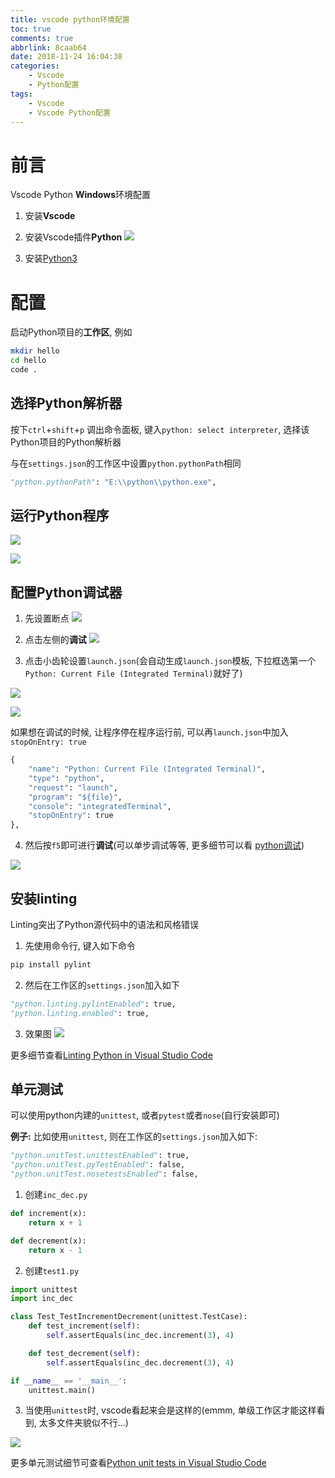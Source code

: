 ```yaml
---
title: vscode python环境配置
toc: true
comments: true
abbrlink: 8caab64
date: 2018-11-24 16:04:38
categories:
    - Vscode
    - Python配置
tags:
    - Vscode
    - Vscode Python配置
---
```


# 前言
Vscode Python **Windows**环境配置

1. 安装**Vscode**

2. 安装Vscode插件**Python**
![](/images/2018-11-24-16-09-13.png)

3. 安装[Python3](https://www.python.org/)

<!-- more -->

# 配置
启动Python项目的**工作区**, 例如
```bash
mkdir hello
cd hello
code .
```

## 选择Python解析器
按下`ctrl`+`shift`+`p` 调出命令面板, 键入`python: select interpreter`, 选择该Python项目的Python解析器

与在`settings.json`的工作区中设置`python.pythonPath`相同
```python
"python.pythonPath": "E:\\python\\python.exe",
```

## 运行Python程序
![](/images/2018-11-24-16-17-14.png)

![](/images/2018-11-24-16-17-28.png)

## 配置Python调试器
1. 先设置断点
![](/images/2018-11-24-16-20-10.png)

2. 点击左侧的**调试**
![](/images/2018-11-24-16-20-46.png) 

3. 点击小齿轮设置`launch.json`(会自动生成`launch.json`模板, 下拉框选第一个`Python: Current File (Integrated Terminal)`就好了)

![](/images/2018-11-24-16-21-12.png)

![](/images/2018-11-24-16-21-32.png)

如果想在调试的时候, 让程序停在程序运行前, 可以再`launch.json`中加入`stopOnEntry: true`

```python
{
    "name": "Python: Current File (Integrated Terminal)",
    "type": "python",
    "request": "launch",
    "program": "${file}",
    "console": "integratedTerminal",
    "stopOnEntry": true
},
```

4. 然后按`f5`即可进行**调试**(可以单步调试等等, 更多细节可以看 [python调试](https://code.visualstudio.com/docs/python/debugging))

![](/images/2018-11-24-16-25-18.png)

## 安装linting
Linting突出了Python源代码中的语法和风格错误

1. 先使用命令行, 键入如下命令
```bash
pip install pylint
```

2. 然后在工作区的`settings.json`加入如下
```python
"python.linting.pylintEnabled": true,
"python.linting.enabled": true,
```

3. 效果图
![](/images/2018-11-24-16-29-40.png)


更多细节查看[Linting Python in Visual Studio Code](https://code.visualstudio.com/docs/python/linting)

## 单元测试
可以使用python内建的`unittest`, 或者`pytest`或者`nose`(自行安装即可)

**例子:**
比如使用`unittest`, 则在工作区的`settings.json`加入如下:
```python
"python.unitTest.unittestEnabled": true,
"python.unitTest.pyTestEnabled": false,
"python.unitTest.nosetestsEnabled": false,
```

1. 创建`inc_dec.py`
```python
def increment(x):
    return x + 1

def decrement(x):
    return x - 1
```

2. 创建`test1.py`
```python
import unittest
import inc_dec

class Test_TestIncrementDecrement(unittest.TestCase):
    def test_increment(self):
        self.assertEquals(inc_dec.increment(3), 4)

    def test_decrement(self):
        self.assertEquals(inc_dec.decrement(3), 4)

if __name__ == '__main__':
    unittest.main()
```

3. 当使用`unittest`时, vscode看起来会是这样的(emmm, 单级工作区才能这样看到, 太多文件夹貌似不行...)

![](/images/2018-11-24-16-34-14.png)

更多单元测试细节可查看[Python unit tests in Visual Studio Code](https://code.visualstudio.com/docs/python/unit-testing)
